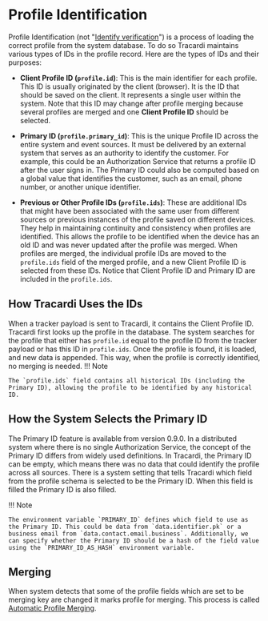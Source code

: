 # Profile Identification

Profile Identification (not "[Identify verification](identify_verification.md)") is a process of loading the correct
profile from the system database. To do so Tracardi maintains various types of IDs in the profile record. Here are the
types of IDs and their purposes:

* **Client Profile ID (`profile.id`)**: This is the main identifier for each profile. This ID is usually originated by
  the client (browser). It is the ID that should be saved on the client. It represents a single user within the system.
  Note that this ID may change after profile merging because several profiles are merged and one **Client Profile ID**
  should be selected.

* **Primary ID (`profile.primary_id`)**: This is the unique Profile ID across the entire system and event sources. It
  must be delivered by an external system that serves as an authority to identify the customer. For example, this could
  be an Authorization Service that returns a profile ID after the user signs in. The Primary ID could also be computed
  based on a global
  value that identifies the customer, such as an email, phone number, or another unique identifier.

* **Previous or Other Profile IDs (`profile.ids`)**: These are additional IDs that might have been associated with the
  same user from different sources or previous instances of the profile saved on different devices. They help in
  maintaining continuity and consistency when profiles are
  identified. This allows the profile to be identified when the device has an old ID and was never updated after the
  profile was merged. When profiles are merged, the individual profile IDs are moved to the `profile.ids` field of the
  merged profile, and a new Client Profile ID is selected from these IDs. Notice that Client Profile ID and Primary ID
  are included in the `profile.ids`.

## How Tracardi Uses the IDs

When a tracker payload is sent to Tracardi, it contains the Client Profile ID. Tracardi first looks up the profile in
the database. The system searches for the profile that either has `profile.id` equal to the profile ID from the tracker
payload or has this ID in `profile.ids`. Once the profile is found, it is loaded, and new data is appended. This way,
when the profile is correctly identified, no merging is needed.
!!! Note

    The `profile.ids` field contains all historical IDs (including the Primary ID), allowing the profile to be identified by any historical ID.

## How the System Selects the Primary ID

The Primary ID feature is available from version 0.9.0. In a distributed system where there is no single Authorization
Service, the concept of the Primary ID differs from widely used definitions. In Tracardi, the Primary ID can be empty,
which means there was no data that could identify the profile across all sources. There is a system setting that tells
Tracardi which field from the profile schema is selected to be the Primary ID. When this field is filled the Primary ID
is also filled.

!!! Note

    The environment variable `PRIMARY_ID` defines which field to use as the Primary ID. This could be data from `data.identifier.pk` or a business email from `data.contact.email.business`. Additionally, we can specify whether the Primary ID should be a hash of the field value using the `PRIMARY_ID_AS_HASH` environment variable.

## Merging

When system detects that some of the profile fields which are set to be merging key are changed it marks profile for
merging. This process is called [Automatic Profile Merging](apm.md). 